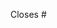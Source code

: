 <!--

**Before submitting a pull request,** please make you followed our CONTRIBUTING guide

https://github.com/reason-react-native/navigation-example/blob/master/CONTRIBUTING.md

-->

Closes #<number-of-the-issue>

<!--
Add any information that might be useful
-->
